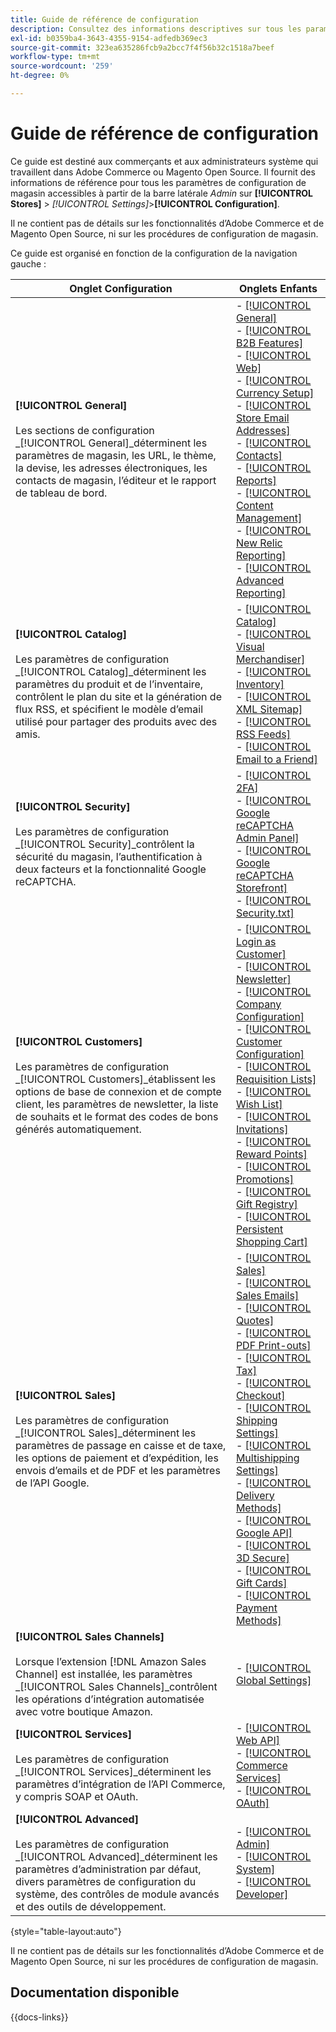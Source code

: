 ```yaml
---
title: Guide de référence de configuration
description: Consultez des informations descriptives sur tous les paramètres de configuration de la boutique d’administrateurs Commerce organisés par les onglets, pages et sections de configuration.
exl-id: b0359ba4-3643-4355-9154-adfedb369ec3
source-git-commit: 323ea635286fcb9a2bcc7f4f56b32c1518a7beef
workflow-type: tm+mt
source-wordcount: '259'
ht-degree: 0%

---
```


# Guide de référence de configuration

Ce guide est destiné aux commerçants et aux administrateurs système qui travaillent dans Adobe Commerce ou Magento Open Source. Il fournit des informations de référence pour tous les paramètres de configuration de magasin accessibles à partir de la barre latérale _Admin_ sur **[!UICONTROL Stores]** > _[!UICONTROL Settings]_>**[!UICONTROL Configuration]**.

Il ne contient pas de détails sur les fonctionnalités d’Adobe Commerce et de Magento Open Source, ni sur les procédures de configuration de magasin.

Ce guide est organisé en fonction de la configuration de la navigation gauche :

| Onglet Configuration | Onglets Enfants |
| ----------------- | ---------- |
| **[!UICONTROL General]** <br/><br/> Les sections de configuration _[!UICONTROL General]_déterminent les paramètres de magasin, les URL, le thème, la devise, les adresses électroniques, les contacts de magasin, l’éditeur et le rapport de tableau de bord. | - [[!UICONTROL General]](./general/general.md)<br>- [[!UICONTROL B2B Features]](./general/b2b-features.md)<br>- [[!UICONTROL Web]](./general/web.md)<br>- [[!UICONTROL Currency Setup]](./general/currency-setup.md)<br>- [[!UICONTROL Store Email Addresses]](./general/store-email-addresses.md)<br>- [[!UICONTROL Contacts]](./general/contacts.md)<br>- [[!UICONTROL Reports]](./general/reports.md)<br>- [[!UICONTROL Content Management]](./general/content-management.md)<br>- [[!UICONTROL New Relic Reporting]](./general/new-relic-reporting.md)<br>- [[!UICONTROL Advanced Reporting]](./general/advanced-reporting.md) |
| **[!UICONTROL Catalog]** <br/><br/> Les paramètres de configuration _[!UICONTROL Catalog]_déterminent les paramètres du produit et de l’inventaire, contrôlent le plan du site et la génération de flux RSS, et spécifient le modèle d’email utilisé pour partager des produits avec des amis. | - [[!UICONTROL Catalog]](./catalog/catalog.md)<br>- [[!UICONTROL Visual Merchandiser]](./catalog/visual-merchandiser.md)<br>- [[!UICONTROL Inventory]](./catalog/inventory.md)<br>- [[!UICONTROL XML Sitemap]](./catalog/xml-sitemap.md)<br>- [[!UICONTROL RSS Feeds]](./catalog/rss-feeds.md)<br>- [[!UICONTROL Email to a Friend]](./catalog/email-to-a-friend.md) |
| **[!UICONTROL Security]** <br/><br/>Les paramètres de configuration _[!UICONTROL Security]_contrôlent la sécurité du magasin, l’authentification à deux facteurs et la fonctionnalité Google reCAPTCHA. | - [[!UICONTROL 2FA]](./security/2fa.md)<br>- [[!UICONTROL Google reCAPTCHA Admin Panel]](./security/google-recaptcha-admin.md)<br>- [[!UICONTROL Google reCAPTCHA Storefront]](./security/google-recaptcha-storefront.md)<br>- [[!UICONTROL Security.txt]](./security/security-txt.md) |
| **[!UICONTROL Customers]** <br/><br/> Les paramètres de configuration _[!UICONTROL Customers]_établissent les options de base de connexion et de compte client, les paramètres de newsletter, la liste de souhaits et le format des codes de bons générés automatiquement. | - [[!UICONTROL Login as Customer]](./customers/login-as-customer.md)<br>- [[!UICONTROL Newsletter]](./customers/newsletter.md)<br>- [[!UICONTROL Company Configuration]](./customers/company-configuration.md)<br>- [[!UICONTROL Customer Configuration]](./customers/customer-configuration.md)<br>- [[!UICONTROL Requisition Lists]](./customers/requisition-lists.md)<br>- [[!UICONTROL Wish List]](./customers/wishlist.md)<br>- [[!UICONTROL Invitations]](./customers/invitations.md)<br>- [[!UICONTROL Reward Points]](./customers/reward-points.md)<br>- [[!UICONTROL Promotions]](./customers/promotions.md)<br>- [[!UICONTROL Gift Registry]](./customers/gift-registry.md)<br>- [[!UICONTROL Persistent Shopping Cart]](./customers/persistent-shopping-cart.md) |
| **[!UICONTROL Sales]** <br/><br/> Les paramètres de configuration _[!UICONTROL Sales]_déterminent les paramètres de passage en caisse et de taxe, les options de paiement et d’expédition, les envois d’emails et de PDF et les paramètres de l’API Google. | - [[!UICONTROL Sales]](./sales/sales.md)<br>- [[!UICONTROL Sales Emails]](./sales/sales-emails.md)<br>- [[!UICONTROL Quotes]](./sales/quotes.md)<br>- [[!UICONTROL PDF Print-outs]](./sales/pdf-print-outs.md)<br>- [[!UICONTROL Tax]](./sales/tax.md)<br>- [[!UICONTROL Checkout]](./sales/checkout.md)<br>- [[!UICONTROL Shipping Settings]](./sales/shipping-settings.md)<br>- [[!UICONTROL Multishipping Settings]](./sales/multishipping-settings.md)<br>- [[!UICONTROL Delivery Methods]](./sales/delivery-methods.md)<br>- [[!UICONTROL Google API]](./sales/google-api.md)<br>- [[!UICONTROL 3D Secure]](./sales/3d-secure.md)<br>- [[!UICONTROL Gift Cards]](./sales/gift-cards.md)<br>- [[!UICONTROL Payment Methods]](./sales/payment-methods.md) |
| **[!UICONTROL Sales Channels]** <br/><br/>Lorsque l’extension [!DNL Amazon Sales Channel] est installée, les paramètres _[!UICONTROL Sales Channels]_contrôlent les opérations d’intégration automatisée avec votre boutique Amazon. | - [[!UICONTROL Global Settings]](sales-channels.md) |
| **[!UICONTROL Services]** <br/><br/>Les paramètres de configuration _[!UICONTROL Services]_déterminent les paramètres d’intégration de l’API Commerce, y compris SOAP et OAuth. | - [[!UICONTROL Web API]](./services/magento-web-api.md)<br>- [[!UICONTROL Commerce Services]](./services/saas.md)<br>- [[!UICONTROL OAuth]](./services/oauth.md) |
| **[!UICONTROL Advanced]** <br/><br/> Les paramètres de configuration _[!UICONTROL Advanced]_déterminent les paramètres d’administration par défaut, divers paramètres de configuration du système, des contrôles de module avancés et des outils de développement. | - [[!UICONTROL Admin]](./advanced/admin.md)<br>- [[!UICONTROL System]](./advanced/system.md)<br>- [[!UICONTROL Developer]](./advanced/developer.md) |

{style="table-layout:auto"}

Il ne contient pas de détails sur les fonctionnalités d’Adobe Commerce et de Magento Open Source, ni sur les procédures de configuration de magasin.

## Documentation disponible

{{docs-links}}
